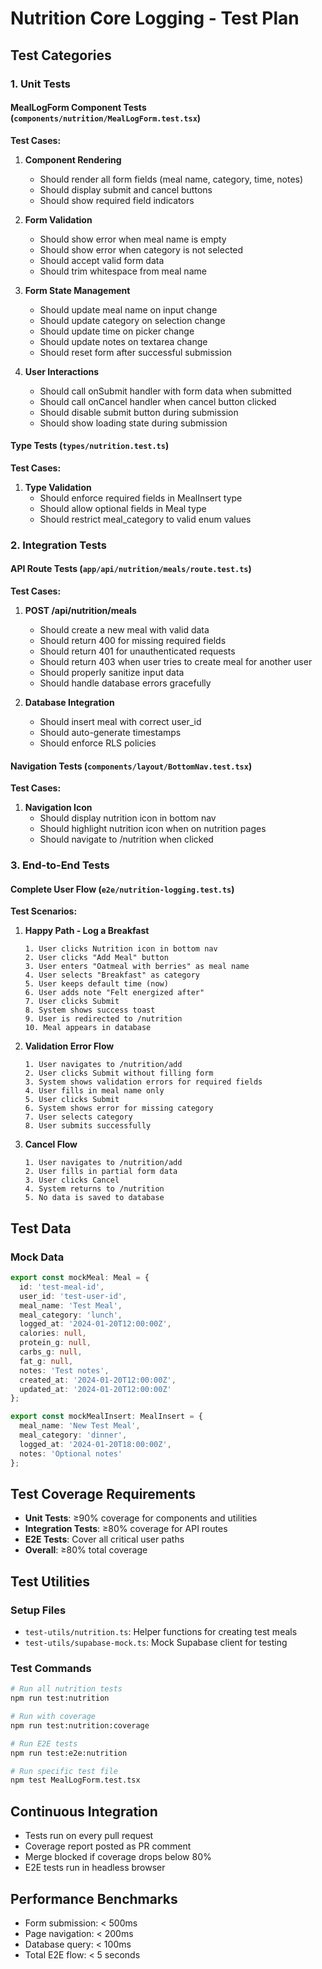 # Nutrition Core Logging - Test Plan

## Test Categories

### 1. Unit Tests

#### MealLogForm Component Tests (`components/nutrition/MealLogForm.test.tsx`)

**Test Cases:**
1. **Component Rendering**
   - Should render all form fields (meal name, category, time, notes)
   - Should display submit and cancel buttons
   - Should show required field indicators

2. **Form Validation**
   - Should show error when meal name is empty
   - Should show error when category is not selected
   - Should accept valid form data
   - Should trim whitespace from meal name

3. **Form State Management**
   - Should update meal name on input change
   - Should update category on selection change
   - Should update time on picker change
   - Should update notes on textarea change
   - Should reset form after successful submission

4. **User Interactions**
   - Should call onSubmit handler with form data when submitted
   - Should call onCancel handler when cancel button clicked
   - Should disable submit button during submission
   - Should show loading state during submission

#### Type Tests (`types/nutrition.test.ts`)

**Test Cases:**
1. **Type Validation**
   - Should enforce required fields in MealInsert type
   - Should allow optional fields in Meal type
   - Should restrict meal_category to valid enum values

### 2. Integration Tests

#### API Route Tests (`app/api/nutrition/meals/route.test.ts`)

**Test Cases:**
1. **POST /api/nutrition/meals**
   - Should create a new meal with valid data
   - Should return 400 for missing required fields
   - Should return 401 for unauthenticated requests
   - Should return 403 when user tries to create meal for another user
   - Should properly sanitize input data
   - Should handle database errors gracefully

2. **Database Integration**
   - Should insert meal with correct user_id
   - Should auto-generate timestamps
   - Should enforce RLS policies

#### Navigation Tests (`components/layout/BottomNav.test.tsx`)

**Test Cases:**
1. **Navigation Icon**
   - Should display nutrition icon in bottom nav
   - Should highlight nutrition icon when on nutrition pages
   - Should navigate to /nutrition when clicked

### 3. End-to-End Tests

#### Complete User Flow (`e2e/nutrition-logging.test.ts`)

**Test Scenarios:**

1. **Happy Path - Log a Breakfast**
   ```
   1. User clicks Nutrition icon in bottom nav
   2. User clicks "Add Meal" button
   3. User enters "Oatmeal with berries" as meal name
   4. User selects "Breakfast" as category
   5. User keeps default time (now)
   6. User adds note "Felt energized after"
   7. User clicks Submit
   8. System shows success toast
   9. User is redirected to /nutrition
   10. Meal appears in database
   ```

2. **Validation Error Flow**
   ```
   1. User navigates to /nutrition/add
   2. User clicks Submit without filling form
   3. System shows validation errors for required fields
   4. User fills in meal name only
   5. User clicks Submit
   6. System shows error for missing category
   7. User selects category
   8. User submits successfully
   ```

3. **Cancel Flow**
   ```
   1. User navigates to /nutrition/add
   2. User fills in partial form data
   3. User clicks Cancel
   4. System returns to /nutrition
   5. No data is saved to database
   ```

## Test Data

### Mock Data
```typescript
export const mockMeal: Meal = {
  id: 'test-meal-id',
  user_id: 'test-user-id',
  meal_name: 'Test Meal',
  meal_category: 'lunch',
  logged_at: '2024-01-20T12:00:00Z',
  calories: null,
  protein_g: null,
  carbs_g: null,
  fat_g: null,
  notes: 'Test notes',
  created_at: '2024-01-20T12:00:00Z',
  updated_at: '2024-01-20T12:00:00Z'
};

export const mockMealInsert: MealInsert = {
  meal_name: 'New Test Meal',
  meal_category: 'dinner',
  logged_at: '2024-01-20T18:00:00Z',
  notes: 'Optional notes'
};
```

## Test Coverage Requirements

- **Unit Tests**: ≥90% coverage for components and utilities
- **Integration Tests**: ≥80% coverage for API routes
- **E2E Tests**: Cover all critical user paths
- **Overall**: ≥80% total coverage

## Test Utilities

### Setup Files
- `test-utils/nutrition.ts`: Helper functions for creating test meals
- `test-utils/supabase-mock.ts`: Mock Supabase client for testing

### Test Commands
```bash
# Run all nutrition tests
npm run test:nutrition

# Run with coverage
npm run test:nutrition:coverage

# Run E2E tests
npm run test:e2e:nutrition

# Run specific test file
npm test MealLogForm.test.tsx
```

## Continuous Integration

- Tests run on every pull request
- Coverage report posted as PR comment
- Merge blocked if coverage drops below 80%
- E2E tests run in headless browser

## Performance Benchmarks

- Form submission: < 500ms
- Page navigation: < 200ms
- Database query: < 100ms
- Total E2E flow: < 5 seconds